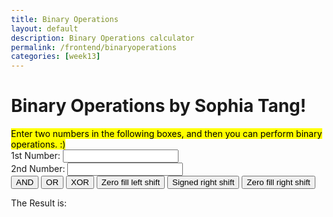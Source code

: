 ```yaml
---
title: Binary Operations
layout: default
description: Binary Operations calculator
permalink: /frontend/binaryoperations
categories: [week13]
---
```


<html> 
<head>
    <title>Binary Operations</title>
    <style type="text/css">
    body {margin: 30px;}
    </style> 
</head>
<body>

<form>
    <h1>Binary Operations by Sophia Tang!</h1>
    <mark>Enter two numbers in the following boxes, and then you can perform binary operations. :)<br></mark>
    1st Number: <input type="text" id="firstNumber"/><br>
    2nd Number: <input type="text" id="secondNumber"/><br>
    <input type="button" onClick="AND()" Value="AND"/>
    <input type="button" onClick="OR()" Value="OR"/>
    <input type="button" onClick="XOR()" Value="XOR"/>
    <input type="button" onClick="ZeroFillLeftShift()" Value="Zero fill left shift"/>
    <input type="button" onClick="SignedRightShift()" Value="Signed right shift"/>
    <input type="button" onClick="ZeroFillRightShift()" Value="Zero fill right shift"/>
</form>
    <p>The Result is: <br>
    <span id = "result2"></span>
</p>


<script>
    function AND() {
        num1 = document.getElementById("firstNumber").value;
        num2 = document.getElementById("secondNumber").value;
        document.getElementById("result2").innerHTML = num1 & num2;
    }
    function OR() {
        num1 = document.getElementById("firstNumber").value;
        num2 = document.getElementById("secondNumber").value;
        document.getElementById("result2").innerHTML = num1 | num2;
    }
    function XOR() {
        num1 = document.getElementById("firstNumber").value;
        num2 = document.getElementById("secondNumber").value;
        document.getElementById("result2").innerHTML = num1 ^ num2;
    }
    function ZeroFillLeftShift() {
        num1 = document.getElementById("firstNumber").value;
        num2 = document.getElementById("secondNumber").value;
        document.getElementById("result2").innerHTML = num1 << num2;
    }
    function SignedRightShift() {
        num1 = document.getElementById("firstNumber").value;
        num2 = document.getElementById("secondNumber").value;
        document.getElementById("result2").innerHTML = num1 >> num2;
    }
    function ZeroFillRightShift() {
        num1 = document.getElementById("firstNumber").value;
        num2 = document.getElementById("secondNumber").value;
        document.getElementById("result2").innerHTML = num1 >> num2;
    }
</script>

</body>
</html>